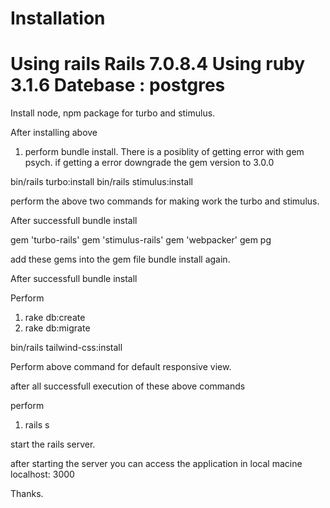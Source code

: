 Installation
===========================
Using rails Rails 7.0.8.4
Using ruby 3.1.6
Datebase : postgres
====================
Install node, npm package for turbo and stimulus.

After installing above 

1. perform bundle install.
There is a posiblity of getting error with gem psych. if getting a error downgrade the gem version to 3.0.0

bin/rails turbo:install
bin/rails stimulus:install

perform the above two commands for making work the turbo and stimulus. 

After successfull bundle install

gem 'turbo-rails'
gem 'stimulus-rails'
gem 'webpacker'
gem pg

add these gems into the gem file bundle install again.

After successfull bundle install 

Perform 
 1. rake db:create
 2. rake db:migrate

 bin/rails tailwind-css:install

 Perform above command for default responsive view.

after all successfull execution of these above commands

perform 

 1. rails s

 start the rails server.

 after starting the server you can access the application in local macine localhost: 3000

 Thanks.

